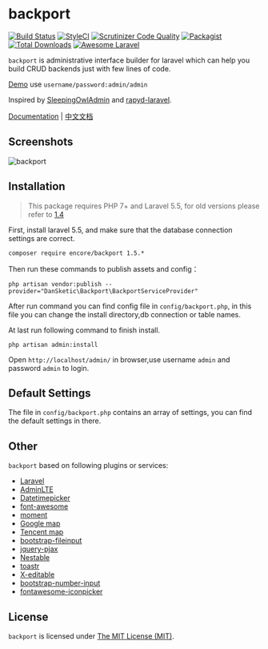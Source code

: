 backport
=====

[![Build Status](https://travis-ci.org/z-song/backport.svg?branch=master)](https://travis-ci.org/z-song/backport)
[![StyleCI](https://styleci.io/repos/48796179/shield)](https://styleci.io/repos/48796179)
[![Scrutinizer Code Quality](https://scrutinizer-ci.com/g/z-song/backport/badges/quality-score.png?b=master)](https://scrutinizer-ci.com/g/z-song/backport/?branch=master)
[![Packagist](https://img.shields.io/packagist/l/encore/backport.svg?maxAge=2592000)](https://packagist.org/packages/encore/backport)
[![Total Downloads](https://img.shields.io/packagist/dt/encore/backport.svg?style=flat-square)](https://packagist.org/packages/encore/backport)
[![Awesome Laravel](https://img.shields.io/badge/Awesome-Laravel-brightgreen.svg)](https://github.com/z-song/backport)

`backport` is administrative interface builder for laravel which can help you build CRUD backends just with few lines of code.

[Demo](http://backport.org/demo) use `username/password:admin/admin`

Inspired by [SleepingOwlAdmin](https://github.com/sleeping-owl/admin) and [rapyd-laravel](https://github.com/zofe/rapyd-laravel).

[Documentation](http://backport.org/docs) | [中文文档](http://backport.org/docs/#/zh/)

Screenshots
------------

![backport](https://cloud.githubusercontent.com/assets/1479100/19625297/3b3deb64-9947-11e6-807c-cffa999004be.jpg)

Installation
------------

> This package requires PHP 7+ and Laravel 5.5, for old versions please refer to [1.4](http://backport.org/docs/v1.4/#/) 

First, install laravel 5.5, and make sure that the database connection settings are correct.

```
composer require encore/backport 1.5.*
```

Then run these commands to publish assets and config：

```
php artisan vendor:publish --provider="DanSketic\Backport\BackportServiceProvider"
```
After run command you can find config file in `config/backport.php`, in this file you can change the install directory,db connection or table names.

At last run following command to finish install. 
```
php artisan admin:install
```

Open `http://localhost/admin/` in browser,use username `admin` and password `admin` to login.

Default Settings
------------
The file in `config/backport.php` contains an array of settings, you can find the default settings in there.


Other
------------
`backport` based on following plugins or services:

+ [Laravel](https://laravel.com/)
+ [AdminLTE](https://almsaeedstudio.com/)
+ [Datetimepicker](http://eonasdan.github.io/bootstrap-datetimepicker/)
+ [font-awesome](http://fontawesome.io)
+ [moment](http://momentjs.com/)
+ [Google map](https://www.google.com/maps)
+ [Tencent map](http://lbs.qq.com/)
+ [bootstrap-fileinput](https://github.com/kartik-v/bootstrap-fileinput)
+ [jquery-pjax](https://github.com/defunkt/jquery-pjax)
+ [Nestable](http://dbushell.github.io/Nestable/)
+ [toastr](http://codeseven.github.io/toastr/)
+ [X-editable](http://github.com/vitalets/x-editable)
+ [bootstrap-number-input](https://github.com/wpic/bootstrap-number-input)
+ [fontawesome-iconpicker](https://github.com/itsjavi/fontawesome-iconpicker)

License
------------
`backport` is licensed under [The MIT License (MIT)](LICENSE).

